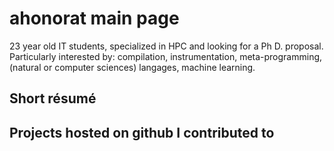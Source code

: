 # ahonorat main page

23 year old IT students, specialized in HPC and looking for a Ph D. proposal. Particularly interested by: compilation, instrumentation, meta-programming, (natural or computer sciences) langages, machine learning.

## Short résumé


## Projects hosted on github I contributed to
